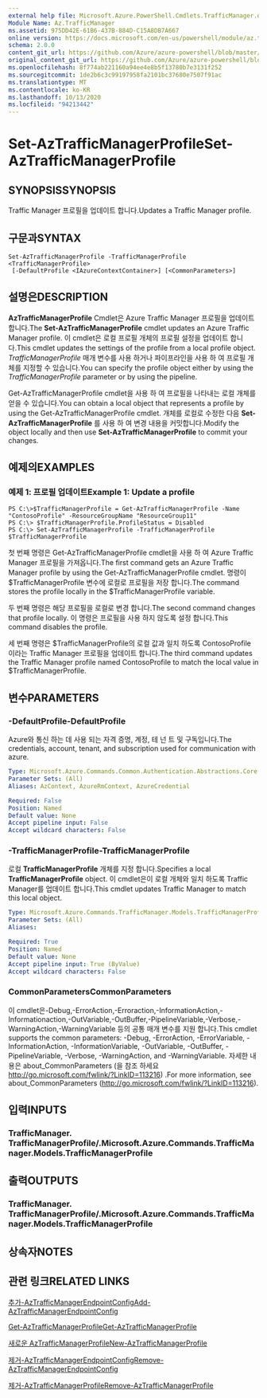 ```yaml
---
external help file: Microsoft.Azure.PowerShell.Cmdlets.TrafficManager.dll-Help.xml
Module Name: Az.TrafficManager
ms.assetid: 975DD42E-61B6-437B-884D-C15A8DB7A667
online version: https://docs.microsoft.com/en-us/powershell/module/az.trafficmanager/set-aztrafficmanagerprofile
schema: 2.0.0
content_git_url: https://github.com/Azure/azure-powershell/blob/master/src/TrafficManager/TrafficManager/help/Set-AzTrafficManagerProfile.md
original_content_git_url: https://github.com/Azure/azure-powershell/blob/master/src/TrafficManager/TrafficManager/help/Set-AzTrafficManagerProfile.md
ms.openlocfilehash: 8f774ab221160a94ee4e8b5f13780b7e3131f252
ms.sourcegitcommit: 1de2b6c3c99197958fa2101bc37680e7507f91ac
ms.translationtype: MT
ms.contentlocale: ko-KR
ms.lasthandoff: 10/13/2020
ms.locfileid: "94213442"
---
```

# <span data-ttu-id="7bc66-101">Set-AzTrafficManagerProfile</span><span class="sxs-lookup"><span data-stu-id="7bc66-101">Set-AzTrafficManagerProfile</span></span>

## <span data-ttu-id="7bc66-102">SYNOPSIS</span><span class="sxs-lookup"><span data-stu-id="7bc66-102">SYNOPSIS</span></span>
<span data-ttu-id="7bc66-103">Traffic Manager 프로필을 업데이트 합니다.</span><span class="sxs-lookup"><span data-stu-id="7bc66-103">Updates a Traffic Manager profile.</span></span>

## <span data-ttu-id="7bc66-104">구문과</span><span class="sxs-lookup"><span data-stu-id="7bc66-104">SYNTAX</span></span>

```
Set-AzTrafficManagerProfile -TrafficManagerProfile <TrafficManagerProfile>
 [-DefaultProfile <IAzureContextContainer>] [<CommonParameters>]
```

## <span data-ttu-id="7bc66-105">설명은</span><span class="sxs-lookup"><span data-stu-id="7bc66-105">DESCRIPTION</span></span>
<span data-ttu-id="7bc66-106">**AzTrafficManagerProfile** Cmdlet은 Azure Traffic Manager 프로필을 업데이트 합니다.</span><span class="sxs-lookup"><span data-stu-id="7bc66-106">The **Set-AzTrafficManagerProfile** cmdlet updates an Azure Traffic Manager profile.</span></span>
<span data-ttu-id="7bc66-107">이 cmdlet은 로컬 프로필 개체의 프로필 설정을 업데이트 합니다.</span><span class="sxs-lookup"><span data-stu-id="7bc66-107">This cmdlet updates the settings of the profile from a local profile object.</span></span>
<span data-ttu-id="7bc66-108">*TrafficManagerProfile* 매개 변수를 사용 하거나 파이프라인을 사용 하 여 프로필 개체를 지정할 수 있습니다.</span><span class="sxs-lookup"><span data-stu-id="7bc66-108">You can specify the profile object either by using the *TrafficManagerProfile* parameter or by using the pipeline.</span></span>

<span data-ttu-id="7bc66-109">Get-AzTrafficManagerProfile cmdlet을 사용 하 여 프로필을 나타내는 로컬 개체를 얻을 수 있습니다.</span><span class="sxs-lookup"><span data-stu-id="7bc66-109">You can obtain a local object that represents a profile by using the Get-AzTrafficManagerProfile cmdlet.</span></span>
<span data-ttu-id="7bc66-110">개체를 로컬로 수정한 다음 **Set-AzTrafficManagerProfile** 를 사용 하 여 변경 내용을 커밋합니다.</span><span class="sxs-lookup"><span data-stu-id="7bc66-110">Modify the object locally and then use **Set-AzTrafficManagerProfile** to commit your changes.</span></span>

## <span data-ttu-id="7bc66-111">예제의</span><span class="sxs-lookup"><span data-stu-id="7bc66-111">EXAMPLES</span></span>

### <span data-ttu-id="7bc66-112">예제 1: 프로필 업데이트</span><span class="sxs-lookup"><span data-stu-id="7bc66-112">Example 1: Update a profile</span></span>
```
PS C:\>$TrafficManagerProfile = Get-AzTrafficManagerProfile -Name "ContosoProfile" -ResourceGroupName "ResourceGroup11" 
PS C:\> $TrafficManagerProfile.ProfileStatus = Disabled
PS C:\> Set-AzTrafficManagerProfile -TrafficManagerProfile $TrafficManagerProfile
```

<span data-ttu-id="7bc66-113">첫 번째 명령은 Get-AzTrafficManagerProfile cmdlet을 사용 하 여 Azure Traffic Manager 프로필을 가져옵니다.</span><span class="sxs-lookup"><span data-stu-id="7bc66-113">The first command gets an Azure Traffic Manager profile by using the Get-AzTrafficManagerProfile cmdlet.</span></span>
<span data-ttu-id="7bc66-114">명령이 $TrafficManagerProfile 변수에 로컬로 프로필을 저장 합니다.</span><span class="sxs-lookup"><span data-stu-id="7bc66-114">The command stores the profile locally in the $TrafficManagerProfile variable.</span></span>

<span data-ttu-id="7bc66-115">두 번째 명령은 해당 프로필을 로컬로 변경 합니다.</span><span class="sxs-lookup"><span data-stu-id="7bc66-115">The second command changes that profile locally.</span></span>
<span data-ttu-id="7bc66-116">이 명령은 프로필을 사용 하지 않도록 설정 합니다.</span><span class="sxs-lookup"><span data-stu-id="7bc66-116">This command disables the profile.</span></span>

<span data-ttu-id="7bc66-117">세 번째 명령은 $TrafficManagerProfile의 로컬 값과 일치 하도록 ContosoProfile 이라는 Traffic Manager 프로필을 업데이트 합니다.</span><span class="sxs-lookup"><span data-stu-id="7bc66-117">The third command updates the Traffic Manager profile named ContosoProfile to match the local value in $TrafficManagerProfile.</span></span>

## <span data-ttu-id="7bc66-118">변수</span><span class="sxs-lookup"><span data-stu-id="7bc66-118">PARAMETERS</span></span>

### <span data-ttu-id="7bc66-119">-DefaultProfile</span><span class="sxs-lookup"><span data-stu-id="7bc66-119">-DefaultProfile</span></span>
<span data-ttu-id="7bc66-120">Azure와 통신 하는 데 사용 되는 자격 증명, 계정, 테 넌 트 및 구독입니다.</span><span class="sxs-lookup"><span data-stu-id="7bc66-120">The credentials, account, tenant, and subscription used for communication with azure.</span></span>

```yaml
Type: Microsoft.Azure.Commands.Common.Authentication.Abstractions.Core.IAzureContextContainer
Parameter Sets: (All)
Aliases: AzContext, AzureRmContext, AzureCredential

Required: False
Position: Named
Default value: None
Accept pipeline input: False
Accept wildcard characters: False
```

### <span data-ttu-id="7bc66-121">-TrafficManagerProfile</span><span class="sxs-lookup"><span data-stu-id="7bc66-121">-TrafficManagerProfile</span></span>
<span data-ttu-id="7bc66-122">로컬 **TrafficManagerProfile** 개체를 지정 합니다.</span><span class="sxs-lookup"><span data-stu-id="7bc66-122">Specifies a local **TrafficManagerProfile** object.</span></span>
<span data-ttu-id="7bc66-123">이 cmdlet은이 로컬 개체와 일치 하도록 Traffic Manager를 업데이트 합니다.</span><span class="sxs-lookup"><span data-stu-id="7bc66-123">This cmdlet updates Traffic Manager to match this local object.</span></span>

```yaml
Type: Microsoft.Azure.Commands.TrafficManager.Models.TrafficManagerProfile
Parameter Sets: (All)
Aliases:

Required: True
Position: Named
Default value: None
Accept pipeline input: True (ByValue)
Accept wildcard characters: False
```

### <span data-ttu-id="7bc66-124">CommonParameters</span><span class="sxs-lookup"><span data-stu-id="7bc66-124">CommonParameters</span></span>
<span data-ttu-id="7bc66-125">이 cmdlet은-Debug,-ErrorAction,-Erroraction,-InformationAction,-Informationaction,-OutVariable,-OutBuffer,-PipelineVariable,-Verbose,-WarningAction,-WarningVariable 등의 공통 매개 변수를 지원 합니다.</span><span class="sxs-lookup"><span data-stu-id="7bc66-125">This cmdlet supports the common parameters: -Debug, -ErrorAction, -ErrorVariable, -InformationAction, -InformationVariable, -OutVariable, -OutBuffer, -PipelineVariable, -Verbose, -WarningAction, and -WarningVariable.</span></span> <span data-ttu-id="7bc66-126">자세한 내용은 about_CommonParameters (을 참조 하세요 http://go.microsoft.com/fwlink/?LinkID=113216) .</span><span class="sxs-lookup"><span data-stu-id="7bc66-126">For more information, see about_CommonParameters (http://go.microsoft.com/fwlink/?LinkID=113216).</span></span>

## <span data-ttu-id="7bc66-127">입력</span><span class="sxs-lookup"><span data-stu-id="7bc66-127">INPUTS</span></span>

### <span data-ttu-id="7bc66-128">TrafficManager. TrafficManagerProfile/.</span><span class="sxs-lookup"><span data-stu-id="7bc66-128">Microsoft.Azure.Commands.TrafficManager.Models.TrafficManagerProfile</span></span>

## <span data-ttu-id="7bc66-129">출력</span><span class="sxs-lookup"><span data-stu-id="7bc66-129">OUTPUTS</span></span>

### <span data-ttu-id="7bc66-130">TrafficManager. TrafficManagerProfile/.</span><span class="sxs-lookup"><span data-stu-id="7bc66-130">Microsoft.Azure.Commands.TrafficManager.Models.TrafficManagerProfile</span></span>

## <span data-ttu-id="7bc66-131">상속자</span><span class="sxs-lookup"><span data-stu-id="7bc66-131">NOTES</span></span>

## <span data-ttu-id="7bc66-132">관련 링크</span><span class="sxs-lookup"><span data-stu-id="7bc66-132">RELATED LINKS</span></span>

[<span data-ttu-id="7bc66-133">추가-AzTrafficManagerEndpointConfig</span><span class="sxs-lookup"><span data-stu-id="7bc66-133">Add-AzTrafficManagerEndpointConfig</span></span>](./Add-AzTrafficManagerEndpointConfig.md)

[<span data-ttu-id="7bc66-134">Get-AzTrafficManagerProfile</span><span class="sxs-lookup"><span data-stu-id="7bc66-134">Get-AzTrafficManagerProfile</span></span>](./Get-AzTrafficManagerProfile.md)

[<span data-ttu-id="7bc66-135">새로운 AzTrafficManagerProfile</span><span class="sxs-lookup"><span data-stu-id="7bc66-135">New-AzTrafficManagerProfile</span></span>](./New-AzTrafficManagerProfile.md)

[<span data-ttu-id="7bc66-136">제거-AzTrafficManagerEndpointConfig</span><span class="sxs-lookup"><span data-stu-id="7bc66-136">Remove-AzTrafficManagerEndpointConfig</span></span>](./Remove-AzTrafficManagerEndpointConfig.md)

[<span data-ttu-id="7bc66-137">제거-AzTrafficManagerProfile</span><span class="sxs-lookup"><span data-stu-id="7bc66-137">Remove-AzTrafficManagerProfile</span></span>](./Remove-AzTrafficManagerProfile.md)


